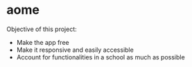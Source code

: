 # aome

Objective of this project:

- Make the app free
- Make it responsive and easily accessible
- Account for functionalities in a school as much as possible

